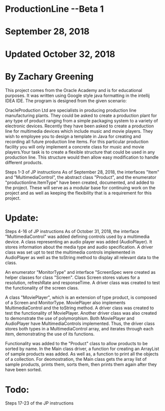 # ProductionLine --Beta 1
# September 28, 2018
# Updated October 32, 2018
# By Zachary Greening


This project comes from the Oracle Academy and is for educational purposes.
It was written using Google style java formatting in the intellij IDEA IDE.
The program is designed from the given scenario:

OracleProduction Ltd are specialists in producing production line 
manufacturing plants. They could be asked to create a production plant for
any type of product ranging from a simple packaging system to a variety of 
electronic devices. Recently they have been asked to create a production 
line for multimedia devices which include music and movie players. They wish
to employee you to design a template in Java for creating and recording all
future production line items. For this particular production facility you 
will only implement a concrete class for music and movie players.Your task
is to create a flexible structure that could be used in any production line. 
This structure would then allow easy modification to handle different products.

Steps 1-3 of JP instructions
As of September 28, 2018, the interfaces "Item" and "MultimediaControl", 
the abstract class "Product", and the enumerator "productionline.ItemType" have been created,
documented, and added to the project. These will serve as a modular base for 
continuing work on the project and as well as keeping the flexibility that is
a requirement for this project.

# Update:

Steps 4-16 of JP instructions
As of October 31, 2018, the interface "MultimediaControl" was added defining controls used by
a multimedia device. A class representing an audio player was added (AudioPlayer). It stores
information about the media type and audio specification. A driver class was set upt to test
the multimedia controls implemented in AudioPlayer as well as the toString method to display 
all relevant data to the class. 

An enumerator "MonitorType" and interface "ScreenSpec were
created as helper classes for class "Screen". Class Screen stores values for a resolution,
refreshRate and responseTime. A driver class was created to test the functionality of the 
screen class.

A class "MoviePlayer", which is an extension of type product, is composed of a Screen and 
MonitorType. MoviePlayer also implements MultimediaControl and the toString method. A
driver class was created to test the functionality of MoviePlayer. Another driver class
was also created to demonstrate the use of polymorphism. Both MoviePlayer and AudioPlayer
have MultimediaControls implemented. Thus, the driver class stores both types in a
MultimediaControl array, and iterates through each item, demonstrating the use of its
functions. 

Functionality was added to the "Product" class to allow products to be sorted by name.
In the Main class driver, a function for creating an ArrayList of sample products was added. As
well as, a function to print all the objects of a collection. For deomostration, the Main class gets
the array list of sample products, prints them, sorts them, then prints them again after they have been
sorted.

# Todo:

Steps 17-23 of the JP instructions
